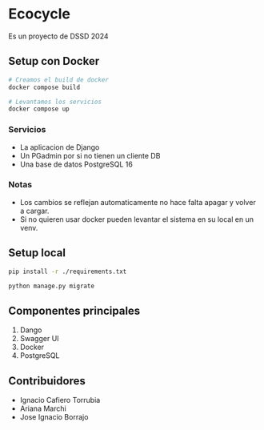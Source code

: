 # Ecocycle

Es un proyecto de DSSD 2024

## Setup con Docker

```bash
# Creamos el build de docker
docker compose build

# Levantamos los servicios
docker compose up
```
### Servicios
- La aplicacion de Django
- Un PGadmin por si no tienen un cliente DB
- Una base de datos PostgreSQL 16

### Notas
- Los cambios se reflejan automaticamente no hace falta apagar y volver a cargar.
- Si no quieren usar docker pueden levantar el sistema en su local en un venv.

## Setup local
```bash
pip install -r ./requirements.txt

python manage.py migrate
```

## Componentes principales


1. Dango
2. Swagger UI
3. Docker
4. PostgreSQL

## Contribuidores

- Ignacio Cafiero Torrubia
- Ariana Marchi
- Jose Ignacio Borrajo
